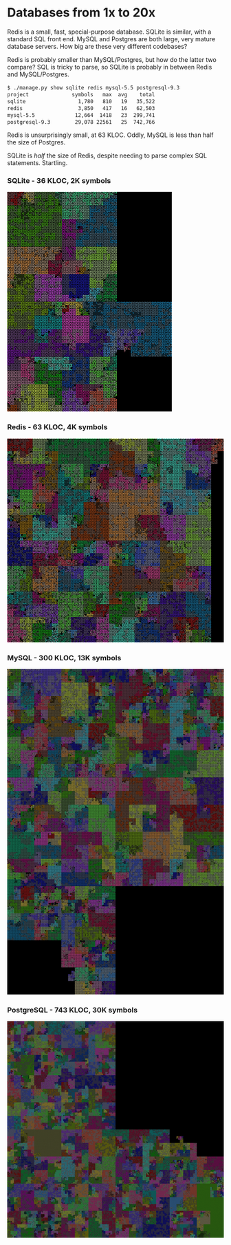 
# Databases from 1x to 20x

Redis is a small, fast, special-purpose database. SQLite is similar,
with a standard SQL front end.  MySQL and Postgres are both large,
very mature database servers. How big are these very different
codebases?

Redis is probably smaller than MySQL/Postgres, but how do the latter
two compare? SQL is tricky to parse, so SQLite is probably in between
Redis and MySQL/Postgres.

```
$ ./manage.py show sqlite redis mysql-5.5 postgresql-9.3
project              symbols   max  avg    total
sqlite                 1,780   810   19   35,522
redis                  3,850   417   16   62,503
mysql-5.5             12,664  1418   23  299,741
postgresql-9.3        29,078 22561   25  742,766
```

Redis is unsurprisingly small, at 63 KLOC.  Oddly, MySQL is less than
half the size of Postgres.

SQLite is _half_ the size of Redis, despite needing to parse complex
SQL statements. Startling.


### SQLite - 36 KLOC, 2K symbols
![sqlite](images/sqlite_path.png)
### Redis - 63 KLOC, 4K symbols
![redis](images/redis_path.png)
### MySQL - 300 KLOC, 13K symbols
![mysql-5.5](images/mysql-5.5_path.png)
### PostgreSQL - 743 KLOC, 30K symbols
![postgresql-9.3](images/postgresql-9.3_path.png)
